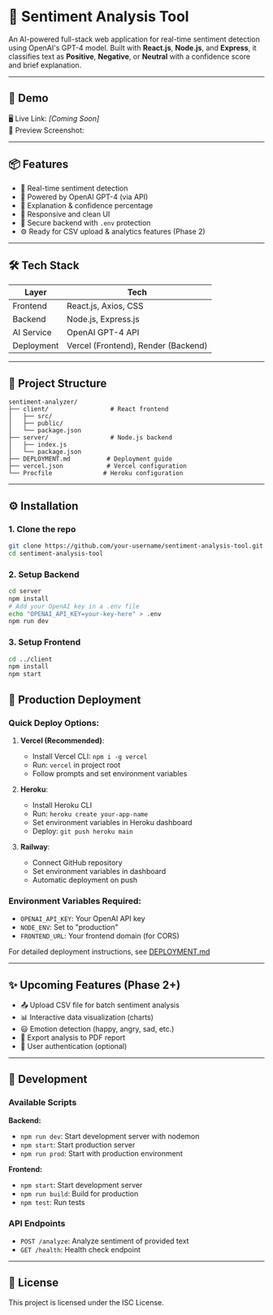 # 🧠 Sentiment Analysis Tool

An AI-powered full-stack web application for real-time sentiment detection using OpenAI's GPT-4 model. Built with **React.js**, **Node.js**, and **Express**, it classifies text as **Positive**, **Negative**, or **Neutral** with a confidence score and brief explanation.

---
## 🚀 Demo
🖥️ Live Link: _[Coming Soon]_  
📸 Preview Screenshot:

---
## 📦 Features

- 🎯 Real-time sentiment detection
- 🤖 Powered by OpenAI GPT-4 (via API)
- 🧾 Explanation & confidence percentage
- 🔄 Responsive and clean UI
- 🔐 Secure backend with `.env` protection
- ⚙️ Ready for CSV upload & analytics features (Phase 2)

---

## 🛠️ Tech Stack

| Layer      | Tech                        |
|------------|-----------------------------|
| Frontend   | React.js, Axios, CSS        |
| Backend    | Node.js, Express.js         |
| AI Service | OpenAI GPT-4 API            |
| Deployment | Vercel (Frontend), Render (Backend) |

---

## 📁 Project Structure

```
sentiment-analyzer/
├── client/                 # React frontend
│   ├── src/
│   ├── public/
│   └── package.json
├── server/                 # Node.js backend
│   ├── index.js
│   └── package.json
├── DEPLOYMENT.md          # Deployment guide
├── vercel.json            # Vercel configuration
└── Procfile              # Heroku configuration
```

---

## ⚙️ Installation

### 1. Clone the repo
```bash
git clone https://github.com/your-username/sentiment-analysis-tool.git
cd sentiment-analysis-tool
```

### 2. Setup Backend
```bash
cd server
npm install
# Add your OpenAI key in a .env file
echo "OPENAI_API_KEY=your-key-here" > .env
npm run dev
```

### 3. Setup Frontend
```bash
cd ../client
npm install
npm start
```

## 🚀 Production Deployment

### Quick Deploy Options:

1. **Vercel (Recommended)**: 
   - Install Vercel CLI: `npm i -g vercel`
   - Run: `vercel` in project root
   - Follow prompts and set environment variables

2. **Heroku**:
   - Install Heroku CLI
   - Run: `heroku create your-app-name`
   - Set environment variables in Heroku dashboard
   - Deploy: `git push heroku main`

3. **Railway**:
   - Connect GitHub repository
   - Set environment variables in dashboard
   - Automatic deployment on push

### Environment Variables Required:
- `OPENAI_API_KEY`: Your OpenAI API key
- `NODE_ENV`: Set to "production"
- `FRONTEND_URL`: Your frontend domain (for CORS)

For detailed deployment instructions, see [DEPLOYMENT.md](./DEPLOYMENT.md)

---

## ✨ Upcoming Features (Phase 2+)
- 📤 Upload CSV file for batch sentiment analysis
- 📊 Interactive data visualization (charts)
- 😃 Emotion detection (happy, angry, sad, etc.)
- 📄 Export analysis to PDF report
- 🔐 User authentication (optional)

---

## 🔧 Development

### Available Scripts

**Backend:**
- `npm run dev`: Start development server with nodemon
- `npm start`: Start production server
- `npm run prod`: Start with production environment

**Frontend:**
- `npm start`: Start development server
- `npm run build`: Build for production
- `npm test`: Run tests

### API Endpoints

- `POST /analyze`: Analyze sentiment of provided text
- `GET /health`: Health check endpoint

---

## 📝 License

This project is licensed under the ISC License.

